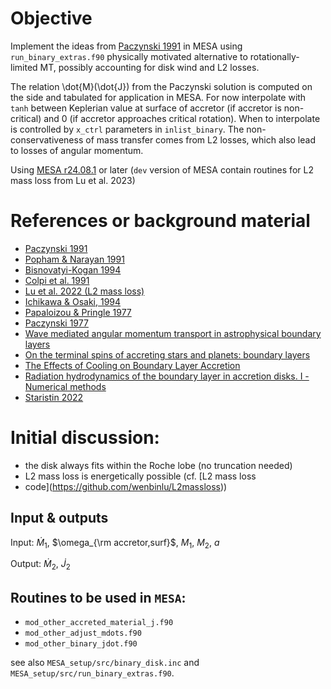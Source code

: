 # Objective

Implement the ideas from [Paczynski
1991](https://ui.adsabs.harvard.edu/abs/1991ApJ...370..597P/abstract)
in MESA using `run_binary_extras.f90` physically motivated alternative
to rotationally-limited MT, possibly accounting for disk wind and L2
losses.

The relation \dot{M}(\dot{J}) from the Paczynski solution is computed
on the side and tabulated for application in MESA. For now interpolate
with `tanh` between Keplerian value at surface of accretor (if
accretor is non-critical) and 0 (if accretor approaches critical
rotation). When to interpolate is controlled by `x_ctrl` parameters in
`inlist_binary`. The non-conservativeness of mass transfer comes from
L2 losses, which also lead to losses of angular momentum.

Using [MESA r24.08.1](https://docs.mesastar.org/en/24.08.1/) or later
(`dev` version of MESA contain routines for L2 mass loss from Lu et
al. 2023)


# References or background material

-   [Paczynski 1991](https://ui.adsabs.harvard.edu/abs/1991ApJ...370..597P/abstract)
-   [Popham & Narayan 1991](https://ui.adsabs.harvard.edu/abs/1991ApJ...370..604P/abstract)
-   [Bisnovatyi-Kogan 1994](https://ui.adsabs.harvard.edu/abs/1994MNRAS.269..557B/abstract)
-   [Colpi et al. 1991](https://ui.adsabs.harvard.edu/abs/1991MNRAS.253...55C/abstract)
-   [Lu et al. 2022 (L2 mass loss)](https://academic.oup.com/mnras/article/519/1/1409/6886566)
-   [Ichikawa & Osaki, 1994](https://ui.adsabs.harvard.edu/abs/1994PASJ...46..621I/abstract)
-   [Papaloizou & Pringle 1977](https://academic.oup.com/mnras/article/181/3/441/988438)
-   [Paczynski 1977](https://ui.adsabs.harvard.edu/abs/1977ApJ...216..822P/abstract)
-   [Wave mediated angular momentum transport in astrophysical boundary layers](https://www.aanda.org/articles/aa/full_html/2015/07/aa26005-15/aa26005-15.html)
-   [On the terminal spins of accreting stars and planets: boundary layers](https://academic.oup.com/mnras/article/508/2/1842/6373455)
-   [The Effects of Cooling on Boundary Layer Accretion](https://arxiv.org/abs/2405.20367v1)
-   [Radiation hydrodynamics of the boundary layer in accretion disks. I - Numerical methods](https://ui.adsabs.harvard.edu/abs/1989A%26A...208...98K/abstract)
-   [Staristin 2022](https://ui.adsabs.harvard.edu/abs/2022RAA....22j5015S/abstract)

# Initial discussion:

-   the disk always fits within the Roche lobe (no truncation needed)
-   L2 mass loss is energetically possible (cf. [L2 mass loss
-   code](https://github.com/wenbinlu/L2massloss))

## Input & outputs

Input: $\dot{M}_1$, $\omega_{\rm accretor,surf}$, $M_1$, $M_2$, $a$

Output: $\dot{M}_2$, $\dot{J}_2$

## Routines to be used in `MESA`:

-   `mod_other_accreted_material_j.f90`
-   `mod_other_adjust_mdots.f90`
-   `mod_other_binary_jdot.f90`

see also `MESA_setup/src/binary_disk.inc` and `MESA_setup/src/run_binary_extras.f90`.